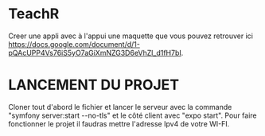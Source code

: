 # TeachR
Creer une appli avec à l'appui une maquette que vous pouvez retrouver ici https://docs.google.com/document/d/1-pQAcUPP4Vs76iS5yO7aGiXmNZG3D6eVhZl_d1fH7bI.
# LANCEMENT DU PROJET
Cloner tout d'abord le fichier et lancer le serveur avec la commande "symfony server:start --no-tls" et le côté client avec "expo start".
Pour faire fonctionner le projet il faudras mettre l'adresse Ipv4 de votre WI-FI.
